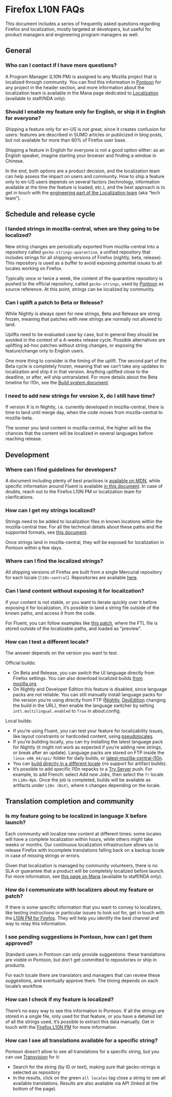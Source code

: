 # Firefox L10N FAQs

This document includes a series of frequently asked questions regarding Firefox and localization, mostly targeted at developers, but useful for product managers and engineering program managers as well.

<!-- toc -->

## General

### Who can I contact if I have more questions?

A Program Manager (L10N PM) is assigned to any Mozilla project that is localized through community. You can find this information in [Pontoon](https://pontoon.mozilla.org/projects/firefox/) for any project in the header section, and more information about the localization team is available in the Mana page dedicated to [Localization](https://mana.mozilla.org/wiki/pages/viewpage.action?pageId=66651657) (available to staff/NDA only).

### Should I enable my feature only for English, or ship it in English for everyone?

Shipping a feature only for en-US is not great, since it creates confusion for users: features are described in SUMO articles or publicized in blog posts, but not available for more than 60% of Firefox user base.

Shipping a feature in English for everyone is not a good option either: as an English speaker, imagine starting your browser and finding a window in Chinese.

In the end, both options are a product decision, and the localization team can help assess the impact on users and community. How to ship a feature only to en-US users depends on several factors (technology, information available at the time the feature is loaded, etc.), and the best approach is to get in touch with the [engineering part of the Localization team](https://mana.mozilla.org/wiki/pages/viewpage.action?pageId=66651657) (aka “tech team”).

## Schedule and release cycle

### I landed strings in mozilla-central, when are they going to be localized?

New string changes are periodically exported from mozilla-central into a repository called `gecko-strings-quarantine`, a unified repository that includes strings for all shipping versions of Firefox (nightly, beta, release). This repository is used as a buffer to avoid exposing potential issues to all locales working on Firefox.

Typically once or twice a week, the content of the quarantine repository is pushed to the official repository, called `gecko-strings`, used by [Pontoon](https://pontoon.mozilla.org/projects/firefox/) as source reference. At this point, strings can be localized by community.

### Can I uplift a patch to Beta or Release?

While Nightly is always open for new strings, Beta and Release are string frozen, meaning that patches with new strings are normally not allowed to land.

Uplifts need to be evaluated case by case, but in general they should be avoided in the context of a 4-weeks release cycle. Possible alternatives are uplifting ad-hoc patches without string changes, or exposing the feature/change only to English users.

One more thing to consider is the timing of the uplift. The second part of the Beta cycle is completely frozen, meaning that we can’t take any updates to localization and ship it in that version. Anything uplifted close to the deadline, or after, will ship untranslated. For more details about the Beta timeline for l10n, see the [Build system document](../review/build_system.md#timeline-and-deadlines).

### I need to add new strings for version X, do I still have time?

If version X is in Nightly, i.e. currently developed in mozilla-central, there is time to land until merge day, when the code moves from mozilla-central to mozilla-beta.

The sooner you land content in mozilla-central, the higher will be the chances that the content will be localized in several languages before reaching release.

## Development

### Where can I find guidelines for developers?

A document including plenty of best practices is [available on MDN](https://developer.mozilla.org/en-US/docs/Mozilla/Localization/Localization_content_best_practices), while specific information around Fluent is available [in this document](https://firefox-source-docs.mozilla.org/l10n/fluent/review.html). In case of doubts, reach out to the Firefox L10N PM or localization team for clarifications.

### How can I get my strings localized?

Strings need to be added to localization files in known locations within the mozilla-central tree. For all the technical details about these paths and the supported formats, see [this document](https://firefox-source-docs.mozilla.org/build/buildsystem/locales.html#exposing-strings).

Once strings land in mozilla-central, they will be exposed for localization in Pontoon within a few days.

### Where can I find the localized strings?

All shipping versions of Firefox are built from a single Mercurial repository for each locale (`l10n-central`). Repositories are available [here](https://hg.mozilla.org/l10n-central/).

### Can I land content without exposing it for localization?

If your content is not stable, or you want to iterate quickly over it before exposing it for localization, it’s possible to land a string file outside of the known paths, and access it from the code.

For Fluent, you can follow examples like [this patch](https://hg.mozilla.org/mozilla-central/rev/e3bc9f1bde6e), where the FTL file is stored outside of the localizable paths, and loaded as “preview”.

### How can I test a different locale?

The answer depends on the version you want to test.

Official builds:
* On Beta and Release, you can switch the UI language directly from Firefox settings. You can also download localized builds [from mozilla.org](http://www.mozilla.org/firefox/all).
* On Nightly and Developer Edition this feature is disabled, since language packs are not reliable. You can still manually install language packs for the version you’re using directly from FTP ([Nightly](http://ftp.mozilla.org/pub/firefox/nightly/latest-mozilla-central-l10n/linux-x86_64/xpi/), [DevEdition](http://archive.mozilla.org/pub/devedition/releases/77.0b2/win64/xpi/) changing the build in the URL), then enable the language switcher by setting `intl.multilingual.enabled` to `True` in about:config.

Local builds:
* If you’re using Fluent, you can test your feature for localizability issues, like layout constraints or hardcoded content, using [pseudolocales](https://firefox-source-docs.mozilla.org/l10n/fluent/tutorial.html#pseudolocalization).
* If you’re building locally, you can try installing the latest language pack for Nightly (it might not work as expected if you’re adding new strings, or break after an update). Language packs are stored on FTP inside the `linux-x86_64/xpi/` folder for daily builds, or [latest-mozilla-central-l10n](http://archive.mozilla.org/pub/firefox/nightly/latest-mozilla-central-l10n/linux-x86_64/xpi/).
* You can [build directly in a different locale](https://firefox-source-docs.mozilla.org/build/buildsystem/locales.html#instructions-for-single-locale-repacks-for-developers) (no support for artifact builds).
* It’s possible to add specific l10n repacks to a [Try Server](https://wiki.mozilla.org/ReleaseEngineering/TryServer#Scheduling_jobs_with_Treeherder) push. For example, to add French: select *Add new Jobs*, then select the `fr` locale in `L10n-Rpk`. Once the job is completed, builds will be available as artifacts under `L10n (BsX)`, where `X` changes depending on the locale.

## Translation completion and community

### Is my feature going to be localized in language X before launch?

Each community will localize new content at different times: some locales will have a complete localization within hours, while others might take weeks or months. Our continuous localization infrastructure allows us to release Firefox with incomplete translations falling back on a backup locale in case of missing strings or errors.

Given that localization is managed by community volunteers, there is no SLA or guarantee that a product will be completely localized before launch. For more information, see [this page on Mana](https://mana.mozilla.org/wiki/pages/viewpage.action?pageId=66651657) (available to staff/NDA only).

### How do I communicate with localizers about my feature or patch?

If there is some specific information that you want to convey to localizers, like testing instructions or particular issues to look out for, get in touch with the [L10N PM for Firefox](#who-can-i-contact-if-i-have-more-questions). They will help you identify the best channel and way to relay this information.

### I see pending suggestions in Pontoon, how can I get them approved?

Standard users in Pontoon can only provide suggestions: these translations are visible in Pontoon, but don’t get committed to repositories or ship in products.

For each locale there are translators and managers that can review these suggestions, and eventually approve them. The timing depends on each locale’s workflow.

### How can I check if my feature is localized?

There’s no easy way to see this information in Pontoon. If all the strings are stored in a single file, only used for that feature, or you have a detailed list of all the strings used, it’s possible to extract this data manually. Get in touch with the [Firefox L10N PM](#who-can-i-contact-if-i-have-more-questions) for more information.

### How can I see all translations available for a specific string?

Pontoon doesn’t allow to see all translations for a specific string, but you can use [Transvision](https://transvision.mozfr.org/) for it:
* Search for the string (by ID or text), making sure that gecko-strings is selected as repository
* In the results, click on the green `all locales` tag close a string to see all available translations. Results are also available via API (linked at the bottom of the page).
